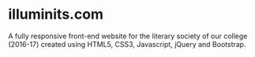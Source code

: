 # illuminits.com
A fully responsive front-end website for the literary society of our college (2016-17) created using HTML5, CSS3, Javascript, jQuery and Bootstrap.
